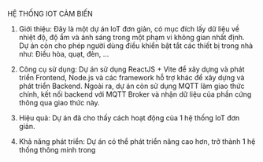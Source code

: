 HỆ THỐNG IOT CẢM BIẾN

1. Giới thiệu:
   Đây là một dự án IoT đơn giản, có mục đích lấy dữ liệu về nhiệt độ, độ ẩm và ánh sáng trong một phạm vi không gian nhất định.
   Dự án còn cho phép người dùng điều khiển bật tắt các thiết bị trong nhà như: Điều hòa, quạt, đèn, ...
   
2. Công cụ sử dụng:
   Dự án sử dụng ReactJS + Vite để xây dựng và phát triển Frontend, Node.js và các framework hỗ trợ khác để xây dựng và phát triển Backend.
   Ngoài ra, dự án còn sử dụng MQTT làm giao thức chính, kết nối backend với MQTT Broker và nhận dữ liệu của phần cứng thông qua giao thức này.
  
3.  Hiệu quả:
   Dự án đã cho thấy cách hoạt động của 1 hệ thống IoT đơn giản.
  
4. Khả năng phát triển:
   Dự án có thể phát triển nâng cao hơn, trở thành 1 hệ thống thông minh trong 
